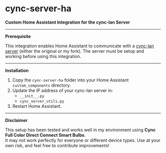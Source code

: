# cync-server-ha
**Custom Home Assistant Integration for the cync-lan Server**

---

**Prerequisite**

This integration enables Home Assistant to communicate with a [cync-lan server]( https://github.com/iburistu/cync-lan) (either the original or my fork). 
The server must be setup and working before using this integration.

---

**Installation**

1. Copy the `cync-server-ha` folder into your Home Assistant `custom_components` directory.
2. Update the IP address of your cync-lan server in:
   - `__init__.py`
   - `cync_server_utils.py`
3. Restart Home Assistant.

---

**Disclaimer**

This setup has been tested and works well in my environment using **Cync Full Color Direct Connect Smart Bulbs**.  
It may not work perfectly for everyone or different device types. Use at your own risk, and feel free to contribute improvements!
